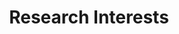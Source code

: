 ---
title: Research Interests
description: "
Computer Vision: Object detection, Deep Learning
Robotics: Visual Slam
"
---